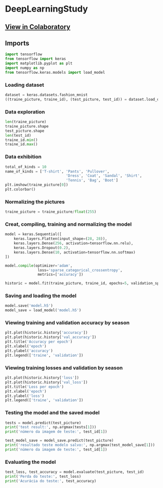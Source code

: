 # DeepLearningStudy

## [View in Colaboratory](https://colab.research.google.com/github/vinimyls/DeepLearningStudy/blob/master/DeepLearning.ipynb)

## Imports


```python
import tensorflow
from tensorflow import keras
import matplotlib.pyplot as plt
import numpy as np
from tensorflow.keras.models import load_model
```

### Loading dataset


```python
dataset = keras.datasets.fashion_mnist
((traine_picture, traine_id), (test_picture, test_id)) = dataset.load_data()

```

### Data exploration


```python
len(traine_picture)
traine_picture.shape
test_picture.shape
len(test_id)
traine_id.min()
traine_id.max()
```

### Data exhibition


```python
total_of_kinds = 10
name_of_kinds = ['T-shirt', 'Pants', 'Pullover',
                            'Dress', 'Coat', 'Sandal', 'Shirt',
                            'Tennis', 'Bag', 'Boot']
plt.imshow(traine_picture[0])
plt.colorbar()
```

### Normalizing the pictures


```python
traine_picture = traine_picture/float(255)
```

### Creat, compiling, training and normalizing the model


```python
model = keras.Sequential([ 
    keras.layers.Flatten(input_shape=(28, 28)),
    keras.layers.Dense(256, activation=tensorflow.nn.relu),
    keras.layers.Dropout(0.2),
    keras.layers.Dense(10, activation=tensorflow.nn.softmax)
])

model.compile(optimizer='adam', 
               loss='sparse_categorical_crossentropy',
               metrics=['accuracy'])

historic = model.fit(traine_picture, traine_id, epochs=5, validation_split=0.2)
```

### Saving and loading the model


```python
model.save('model.h5')
model_save = load_model('model.h5')
```

### Viewing training and validation accuracy by season


```python
plt.plot(historic.history['accuracy'])
plt.plot(historic.history['val_accuracy'])
plt.title('Accuracy per epoch')
plt.xlabel('epoch')
plt.ylabel('accuracy')
plt.legend(['traine', 'validation'])

```

### Viewing training losses and validation by season


```python
plt.plot(historic.history['loss'])
plt.plot(historic.history['val_loss'])
plt.title('Loss per epoch')
plt.xlabel('epoch')
plt.ylabel('loss')
plt.legend(['traine', 'validation'])
```

### Testing the model and the saved model


```python
tests = model.predict(test_picture)
print('test result:', np.argmax(tests[1]))
print('número da imagem de teste:', test_id[1])

test_model_save = model_save.predict(test_picture)
print('resultado teste modelo salvo:', np.argmax(test_model_save[1]))
print('número da imagem de teste:', test_id[1])
```

### Evaluating the model


```python
test_loss, test_accuracy = model.evaluate(test_picture, test_id)
print('Perda do teste:', test_loss)
print('Acurácia do teste:', test_accuracy)
```

